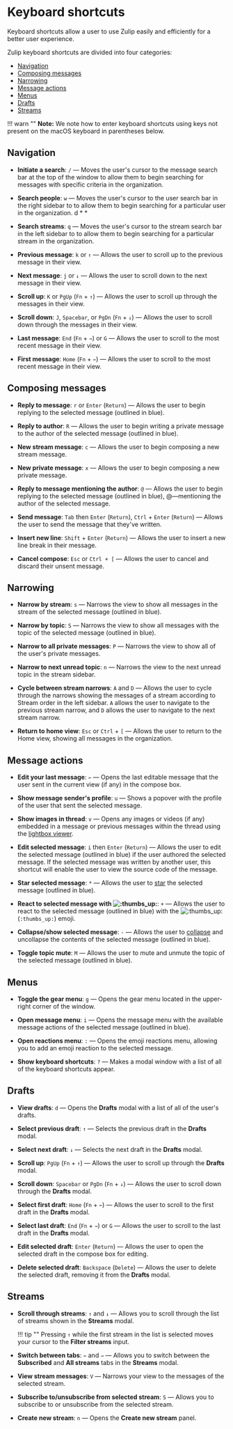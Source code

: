 # Keyboard shortcuts

Keyboard shortcuts allow a user to use Zulip easily and efficiently
for a better user experience.

Zulip keyboard shortcuts are divided into four categories:

* [Navigation](#navigation)
* [Composing messages](#composing-messages)
* [Narrowing](#narrowing)
* [Message actions](#message-actions)
* [Menus](#menus)
* [Drafts](#drafts)
* [Streams](#streams)

!!! warn ""
    **Note:** We note how to enter keyboard shortcuts using keys not
    present on the macOS keyboard in parentheses below.

## Navigation

* **Initiate a search**: `/` — Moves the user's cursor to the message search
bar at the top of the window to allow them to begin searching for messages with
specific criteria in the organization.

* **Search people**: `w` — Moves the user's cursor to the user search bar in
the right sidebar to to allow them to begin searching for a particular user in
the organization. d * *

* **Search streams**: `q` — Moves the user's cursor to the
stream search bar in the left sidebar to to allow them to begin searching for a
particular stream in the organization.

* **Previous message**: `k` or `↑` — Allows the user to scroll up to the
previous message in their view.

* **Next message**: `j` or `↓` — Allows the user to scroll down to the next
message in their view.

* **Scroll up**: `K` or `PgUp` (`Fn` + `↑`) — Allows the user to scroll up
through the messages in their view.

* **Scroll down**: `J`, `Spacebar`, or `PgDn` (`Fn` + `↓`) — Allows the user to
scroll down through the messages in their view.

* **Last message**: `End` (`Fn` + `⇾`) or `G` — Allows the user to scroll to
the most recent message in their view.

* **First message**: `Home` (`Fn` + `⇽`) — Allows the user to scroll to the
most recent message in their view.

## Composing messages

* **Reply to message**: `r` or `Enter` (`Return`) — Allows the user to begin
replying to the selected message (outlined in blue).

* **Reply to author**: `R` — Allows the user to begin writing a private message
to the author of the selected message (outlined in blue).

* **New stream message**: `c` — Allows the user to begin composing a new stream
message.

* **New private message**: `x` — Allows the user to begin composing a new
private message.

* **Reply to message mentioning the author**: `@` — Allows the user to begin
replying to the selected message (outlined in blue), @—mentioning the author of
the selected message.

* **Send message**: `Tab` then `Enter` (`Return`), `Ctrl` + `Enter` (`Return`) —
Allows the user to send the message that they've written.

* **Insert new line**: `Shift` + `Enter` (`Return`) — Allows the user to insert
a new line break in their message.

* **Cancel compose**: `Esc` or `Ctrl + [` — Allows the user to cancel and
discard their unsent message.

## Narrowing

* **Narrow by stream**: `s` — Narrows the view to show all messages in the
stream of the selected message (outlined in blue).

* **Narrow by topic**: `S` — Narrows the view to show all messages with the
topic of the selected message (outlined in blue).

* **Narrow to all private messages**: `P` — Narrows the view to show all of the
user's private messages.

* **Narrow to next unread topic**: `n` — Narrows the view to the next unread
topic in the stream sidebar.

* **Cycle between stream narrows**: `A` and `D` — Allows the user to cycle
through the narrows showing the messages of a stream according to Stream order
in the left sidebar. `A` allows the user to navigate to the previous stream
narrow, and `D` allows the user to navigate to the next stream narrow.

* **Return to home view**: `Esc` or `Ctrl` + `[` — Allows the user to return to
the Home view, showing all messages in the organization.

## Message actions

* **Edit your last message**: `⇽` — Opens the last editable message that the
user sent in the current view (if any) in the compose box.

* **Show message sender's profile**: `u` — Shows a popover with the profile of
the user that sent the selected message.

* **Show images in thread**: `v` — Opens any images or videos (if
any) embedded in a message or previous messages within the thread using the
[lightbox viewer](/help/view-an-image-at-full-size).

* **Edit selected message**: `i` then `Enter` (`Return`) — Allows the user to
edit the selected message (outlined in blue) if the user authored the selected
message. If the selected message was written by another user, this shortcut will
enable the user to view the source code of the message.

* **Star selected message**: `*` — Allows the user to
[star](/help/star-a-message) the selected message (outlined in blue).

* **React to selected message with <img alt=":thumbs_up:" class="emoji"
src="/static/generated/emoji/images/emoji/unicode/1f44d.png"
title=":thumbs_up:"/>**: ` + ` — Allows the user to react to the selected
message (outlined in blue) with the <img alt=":thumbs_up:" class="emoji"
src="/static/generated/emoji/images/emoji/unicode/1f44d.png"
title=":thumbs_up:"/> (`:thumbs_up:`) emoji.

* **Collapse/show selected message**: `-` — Allows the user to
[collapse](/help/collapse-a-message) and uncollapse the contents of the
selected message (outlined in blue).

* **Toggle topic mute**: `M` — Allows the user to mute and unmute the topic of
the selected message (outlined in blue).

## Menus

* **Toggle the gear menu**: `g` — Opens the gear menu located in the
upper-right corner of the window.

* **Open message menu**: `i` — Opens the message menu with the available
message actions of the selected message (outlined in blue).

* **Open reactions menu**: `:` — Opens the emoji reactions menu, allowing you
to add an emoji reaction to the selected message.

* **Show keyboard shortcuts**: `?` — Makes a modal window with a list of all of
the keyboard shortcuts appear.

## Drafts

* **View drafts**: `d` — Opens the **Drafts** modal with a list
of all of the user's drafts.

* **Select previous draft**: `↑` — Selects the previous draft in the **Drafts**
modal.

* **Select next draft**: `↓` — Selects the next draft in the **Drafts** modal.

* **Scroll up**: `PgUp` (`Fn` + `↑`) — Allows the user to scroll up through the
**Drafts** modal.

* **Scroll down**: `Spacebar` or `PgDn` (`Fn` + `↓`) — Allows the user to scroll
down through the **Drafts** modal.

* **Select first draft**: `Home` (`Fn` + `⇽`) — Allows the user to scroll to the
first draft in the **Drafts** modal.

* **Select last draft**: `End` (`Fn` + `⇾`) or `G` — Allows the user to scroll
to the last draft in the **Drafts** modal.

* **Edit selected draft**: `Enter` (`Return`) — Allows the user to open the
selected draft in the compose box for editing.

* **Delete selected draft**: `Backspace` (`Delete`) — Allows the user to delete
the selected draft, removing it from the **Drafts** modal.

## Streams

* **Scroll through streams**: `↑` and `↓` — Allows you to scroll through the
list of streams shown in the **Streams** modal.

    !!! tip ""
        Pressing `↑` while the first stream in the list is selected moves
        your cursor to the **Filter streams** input.

* **Switch between tabs**: `⇽` and `⇾` — Allows you to switch between the
**Subscribed** and **All streams** tabs in the **Streams** modal.

* **View stream messages**: `V` — Narrows your view to the messages of the
selected stream.

* **Subscribe to/unsubscribe from selected stream**: `S` — Allows you to
subscribe to or unsubscribe from the selected stream.

* **Create new stream**: `n` — Opens the **Create new stream**
panel.
